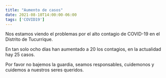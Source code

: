 ```yaml
---
title: "Aumento de casos"
date: 2021-08-10T14:00:00-06:00
tags: ['COVID19']
---
```

Nos estamos viendo el problemas por el alto contagio de COVID-19 en el Distrito de Tucurrique.

En tan solo ocho días han aumentado a 20 los contagios, en la actualidad hay 25 casos.

Por favor no bajemos la guardia, seamos responsables, cuidemonos y cuidemos a nuestros seres queridos.
